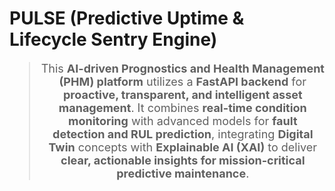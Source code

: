 # PULSE (Predictive Uptime & Lifecycle Sentry Engine)

<blockquote align="center" style="font-size:18px;">
This <strong>AI-driven Prognostics and Health Management (PHM) platform</strong> utilizes a <strong>FastAPI backend</strong> for <strong>proactive, transparent, and intelligent asset management</strong>. It combines <strong>real-time condition monitoring</strong> with advanced models for <strong>fault detection and RUL prediction</strong>, integrating <strong>Digital Twin</strong> concepts with <strong>Explainable AI (XAI)</strong> to deliver <strong>clear, actionable insights for mission-critical predictive maintenance</strong>.
</blockquote>
